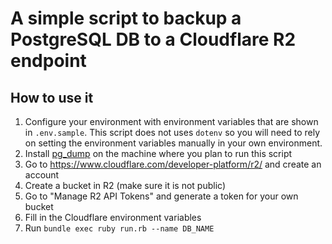# A simple script to backup a PostgreSQL DB to a Cloudflare R2 endpoint

## How to use it

1. Configure your environment with environment variables that are shown in `.env.sample`. This script does not uses `dotenv` so you will need to rely on setting the environment variables manually in your own environment.
2. Install [pg_dump](https://www.postgresql.org/docs/current/app-pgdump.html) on the machine where you plan to run this script
3. Go to https://www.cloudflare.com/developer-platform/r2/ and create an account
4. Create a bucket in R2 (make sure it is not public)
5. Go to "Manage R2 API Tokens" and generate a token for your own bucket
6. Fill in the Cloudflare environment variables
7. Run `bundle exec ruby run.rb --name DB_NAME`
